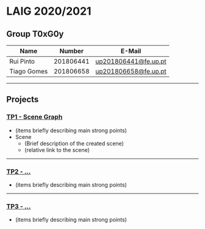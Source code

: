 # LAIG 2020/2021

## Group T0xG0y
| Name             | Number    | E-Mail               |
| ---------------- | --------- | ------------------   |
| Rui Pinto        | 201806441 | up201806441@fe.up.pt |                |
| Tiago Gomes      | 201806658 | up201806658@fe.up.pt |                  |

----

## Projects

### [TP1 - Scene Graph](TP1)

- (items briefly describing main strong points)
- Scene
  - (Brief description of the created scene)
  - (relative link to the scene)

-----

### [TP2 - ...](TP2)
- (items briefly describing main strong points)

----

### [TP3 - ...](TP3)
- (items briefly describing main strong points)
